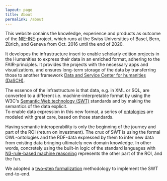 ```yaml
---
layout: page
title: About
permalink: /about
---
```

This website conains the knowledge, experience and products as outcome of the [NIE-INE](http://www.nie-ine.ch)-project, which runs at the Swiss Universities of Basel, Bern, Zürich, and Geneva from Oct. 2016 until the end of 2020.

It developes the infrastructure inseri to enable scholarly edition projects in the Humanities to express their data in an enriched format, adhering to the FAIR-principles. It provides the projects with the necessary apps and visualizations, and ensures long-term storage of the data by transferring those to another framework [Data and Service Center for humanities (DaSCH)](https://dasch.swiss/).

The essence of the infrastructure is that data, e.g. in XML or SQL, are converted to a different i.e. machine-interpretable format by using the W3C's [Semantic Web technology (SWT)](http://e-editiones.ch/semantic-web-technology) standards and by making the semantics of the data explicit.   
To enable data expression in this new format, a series of [ontologies](http://e-editiones.ch/ontology-library) are modeled with great care, based on those standards.  

Having semantic interoperability is only the beginning of the journey and part of the ROI (return on investment).
The crux of SWT is using the formal OWL-ontologies and the RDF-data expressed by them to infer new data from existing data bringing ultimately new domain knowledge. In other words, concretely using the built-in logic of the standard languages with [N3-rule-based machine reasoning](http://e-editiones.ch/n3-rule-based-machine-reasoning) represents the other part of the ROI, ánd the fun.  

We adopted a [two-step formalization](http://e-editiones.ch/two-step-formalization) methodology to implement the SWT end-to-end.  